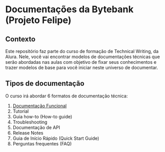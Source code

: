# Documentações da Bytebank (Projeto Felipe)
## Contexto
Este repositório faz parte do curso de formação de Technical Writing, da Alura. Nele, você vai encontrar modelos de documentações técnicas que serão abordadas nas aulas com objetivo de fixar seus conhecimentos e trazer modelos de base para você iniciar neste universo de documentar.
## Tipos de documentação
O curso irá abordar 6 formatos de documentação técnica:
1) [Documentação Funcional](https://github.com/FelipeWriter/projeto-alura/blob/main/Doc_Funcional.md)
2) Tutorial
3) Guia how-to (How-to guide)
4) Troubleshooting
5) Documentação de API
6) Release Notes
7) Guia de Início Rápido (Quick Start Guide)
8) Perguntas frequentes (FAQ)

